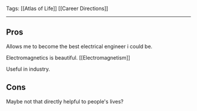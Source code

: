 Tags: [[Atlas of Life]] [[Career Directions]]
___
## Pros
Allows me to become the best electrical engineer i could be. 

Electromagnetics is beautiful. [[Electromagnetism]]

Useful in industry. 
## Cons
Maybe not that directly helpful to people's lives? 